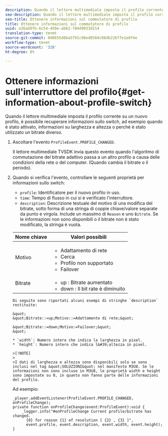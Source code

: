 ```yaml
---
description: Quando il lettore multimediale imposta il profilo corrente su un nuovo profilo, è possibile recuperare informazioni sullo switch, ad esempio quando è stato attivato, informazioni su larghezza e altezza o perché è stato utilizzato un bitrate diverso.
seo-description: Quando il lettore multimediale imposta il profilo corrente su un nuovo profilo, è possibile recuperare informazioni sullo switch, ad esempio quando è stato attivato, informazioni su larghezza e altezza o perché è stato utilizzato un bitrate diverso.
seo-title: Ottenere informazioni sul commutatore di profilo
title: Ottenere informazioni sul commutatore di profilo
uuid: e26ad9fb-6c54-450e-ab62-784d9033d214
translation-type: tm+mt
source-git-commit: 040655d8ba5f91c98ed0584c08db226ffe1e0f4e
workflow-type: tm+mt
source-wordcount: '328'
ht-degree: 0%

---
```



# Ottenere informazioni sull&#39;interruttore del profilo{#get-information-about-profile-switch}

Quando il lettore multimediale imposta il profilo corrente su un nuovo profilo, è possibile recuperare informazioni sullo switch, ad esempio quando è stato attivato, informazioni su larghezza e altezza o perché è stato utilizzato un bitrate diverso.

1. Ascoltare l&#39;evento `ProfileEvent.PROFILE_CHANGED`.

   Il lettore multimediale TVSDK invia questo evento quando l&#39;algoritmo di commutazione del bitrate adattivo passa a un altro profilo a causa delle condizioni della rete o del computer. (Quando cambia il bitrate o il periodo).
1. Quando si verifica l&#39;evento, controllare le seguenti proprietà per informazioni sullo switch:

   * `profile`: Identificatore per il nuovo profilo in uso.
   * `time`: Tempo di flusso in cui si è verificato l&#39;interruttore.
   * `description`: Descrizione testuale del motivo di una modifica del bitrate, sotto forma di una stringa di coppie chiave/valore separate da punto e virgola. Include un massimo di `Reason` e uno `Bitrate`. Se le informazioni non sono disponibili o il bitrate non è stato modificato, la stringa è vuota.

   <table id="table_E400FD9C57FF40CBAC14AF6847CD8301"> 
    <thead> 
      <tr> 
      <th colname="col1" class="entry"> Nome chiave </th> 
      <th colname="col2" class="entry"> Valori possibili </th> 
      </tr> 
    </thead>
    <tbody> 
      <tr> 
      <td colname="col1"> <span class="codeph"> Motivo  </span> </td> 
      <td colname="col2"> 
       <ul id="ul_37DDE3F297634ED6B47DF5D73F969369"> 
       <li id="li_E374B029E1AF40689D70A9D30E057C5B">Adattamento di rete </li> 
       <li id="li_753862EEF1C9474EA8E20C89F5EF5D8D">Cerca </li> 
       <li id="li_EC14923F92CF4D11A47928A8D2DE6D8B">Profilo non supportato </li> 
       <li id="li_695AB4A89C9D4833AF6D8B6424FC912B">Failover </li> 
       </ul> </td> 
      </tr> 
      <tr> 
      <td colname="col1"> <span class="codeph"> Bitrate  </span> </td> 
      <td colname="col2"> 
       <ul id="ul_1B49BD90A91147359712E1AFD8877E23"> 
       <li id="li_1C8E593C65D34742B14A8D0EAD43E0A9"> <span class="codeph"> up  </span>: Bitrate aumentato </li> 
       <li id="li_B1A00E3985A849B6855E15CF70D79BB8"> <span class="codeph"> down  </span>: Il bit rate è diminuito </li> 
       </ul> </td> 
      </tr> 
    </tbody>
</table>

    Di seguito sono riportati alcuni esempi di stringhe `description` restituite:
    
    &quot;
    &quot;Bitrate::=up;Motivo::=Adattamento di rete;&quot;
    
    &quot;Bitrate::=down;Motivo:=Failover;&quot;
    &quot;
    
    * `width`: Numero intero che indica la larghezza in pixel.
    * `height`: Numero intero che indica l&#39;altezza in pixel.
    
    >[!NOTE]
    >
    >I dati di larghezza e altezza sono disponibili solo se sono inclusi nel tag &quot;SOLUZIONI&quot; nel manifesto M3U8. Se le informazioni non sono incluse in M3U8, le proprietà width e height sono impostate su 0, in quanto non fanno parte delle informazioni del profilo.

<!--<a id="example_A713D420AE2E4E3CB7B78C6BC732BE90"></a>-->

Ad esempio:

```
_player.addEventListener(ProfileEvent.PROFILE_CHANGED, onProfileChange); 
private function onProfileChange(event:ProfileEvent):void { 
    _logger.info("#onProfileChange Current profile/bitrate has changed.  
      {0} for reason {1} of resolution [ {2} , {3} ]",  
      event.profile, event.description, event.width, event.height); 
}
```
